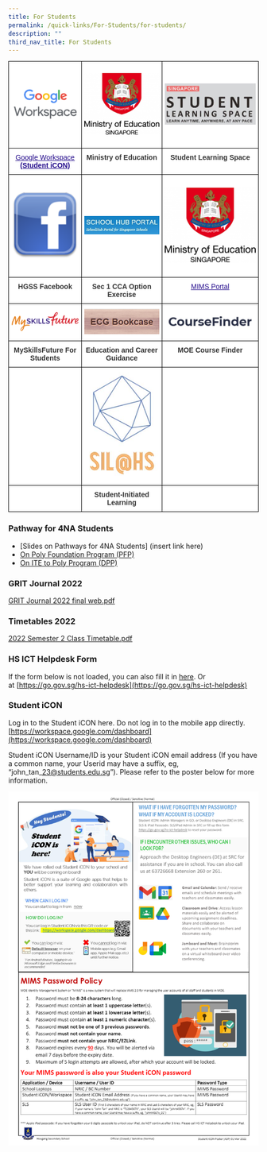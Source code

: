 ```yaml
---
title: For Students
permalink: /quick-links/For-Students/for-students/
description: ""
third_nav_title: For Students
---
```

<style type="text/css">
.tg  {border-collapse:collapse;border-spacing:0;margin:0px auto;}
.tg td{border-color:black;border-style:solid;border-width:1px;font-family:Arial, sans-serif;font-size:14px;
  overflow:hidden;padding:10px 5px;word-break:normal;}
.tg th{border-color:black;border-style:solid;border-width:1px;font-family:Arial, sans-serif;font-size:14px;
  font-weight:normal;overflow:hidden;padding:10px 5px;word-break:normal;}
.tg .tg-tlx9{background-color:#FFF;color:#333;text-align:center;vertical-align:top}
.tg .tg-apyk{background-color:#FFF;color:#333;font-weight:bold;text-align:center;vertical-align:top}
.tg .tg-2rp9{background-color:#FFF;color:#333;text-align:center;vertical-align:middle}
.tg .tg-0pyt{background-color:#FFF;color:#21088A;font-weight:bold;text-align:center;text-decoration:underline;vertical-align:top}
</style>
<table class="tg">
<tbody>
  <tr>
    <td class="tg-2rp9"><a href = "https://workspace.google.com/dashboard" target = "_self"> 
          <img src="/images/Google%20Workspace%20icon.png" 
     style="width:100%"></a></td>
    <td class="tg-2rp9"><a href = "https://www.moe.gov.sg/" target = "_self"> 
          <img src="/images/HGSS-MOE.png" 
     style="width:100%"></a></td>
    <td class="tg-2rp9"><a href = "https://vle.learning.moe.edu.sg/login" target = "_self"> 
          <img src="/images/SLS.jpeg" 
     style="width:100%"></a></td>
  </tr>
  <tr>
    <td class="tg-0pyt"><a href="https://workspace.google.com/dashboard"><span style="font-weight:500;text-decoration:underline;color:#21088A">Google Workspace</span></a> <br>(Student iCON)<br></td>
    <td class="tg-apyk">Ministry of Education</td>
    <td class="tg-apyk">Student Learning Space</td>
  </tr>
  <tr>
    <td class="tg-2rp9"><a href = "https://www.facebook.com/hougangsecondaryschool/" target = "_self"> 
          <img src="/images/FB.png" 
     style="width:100%"></a></td>
    <td class="tg-2rp9"><a href = "https://hougang.schoolhub.sg/" target = "_self"> 
          <img src="/images/SHP.jpeg" 
     style="width:100%"></a></td>
    <td class="tg-2rp9"><a href = "https://portal.mims.moe.gov.sg/idmdash/" target = "_self"> 
          <img src="/images/HGSS-MOE.png" 
     style="width:100%"></a></td>
  </tr>
  <tr>
    <td class="tg-apyk">HGSS Facebook</td>
    <td class="tg-apyk">Sec 1 CCA Option Exercise</td>
    <td class="tg-0pyt"><a href="https://portal.mims.moe.gov.sg/idmdash/"><span style="font-weight:500;text-decoration:underline;color:#21088A"> MIMS Portal</span></a><br></td>
  </tr>
  <tr>
    <td class="tg-2rp9"><a href = "https://www.myskillsfuture.gov.sg/content/student/en/secondary.html" target = "_self"> 
          <img src="/images/MSFLOGO.png" 
     style="width:100%"></a></td>
    <td class="tg-2rp9"><a href = "https://pubhtml5.com/bookcase/vhhu/" target = "_self"> 
          <img src="/images/ECGBOOKCASE.png" 
     style="width:100%"></a></td>
    <td class="tg-2rp9"><a href = "https://beta.moe.gov.sg/coursefinder/" target = "_self"> 
          <img src="/images/MOECOURSEFINDER.jpeg" 
     style="width:100%"></a></td>
  </tr>
  <tr>
    <td class="tg-apyk">MySkillsFuture For Students</td>
    <td class="tg-apyk">Education and Career Guidance</td>
    <td class="tg-apyk">MOE Course Finder</td>
  </tr>
  <tr>
    <td class="tg-2rp9"></td>
    <td class="tg-2rp9"><a href = "https://sites.google.com/view/hssil/home" target = "_self"> 
          <img src="/images/SIL%20logo.jpeg" 
     style="width:100%"></a></td>
    <td class="tg-2rp9"></td>
  </tr>
  <tr>
    <td class="tg-tlx9"></td>
    <td class="tg-apyk">Student-Initiated Learning</td>
    <td class="tg-tlx9"> </td>
  </tr>
</tbody>
</table>


### Pathway for 4NA Students

*   [Slides on Pathways for 4NA Students] (insert link here)
*   [On Poly Foundation Program (PFP)](https://pfp.polytechnic.edu.sg/PFP/pfp_application.html)
*   [On ITE to Poly Program (DPP)](https://www.ite.edu.sg/wps/portal/definitely-des/)

### GRIT Journal 2022

[GRIT Journal 2022 final web.pdf](/files/GRIT%20Journal%202022%20final%20web.pdf)

### Timetables 2022

[2022 Semester 2 Class Timetable.pdf](/files/2022%20Semester%202%20Class%20Timetable.pdf)

### HS ICT Helpdesk Form

If the form below is not loaded, you can also fill it in [here](https://form.gov.sg/5e411c92366d6a0011c76b50). Or at [https://go.gov.sg/hs-ict-helpdesk](https://go.gov.sg/hs-ict-helpdesk)


### Student iCON

Log in to the Student iCON here. Do not log in to the mobile app directly.   
[https://workspace.google.com/dashboard](https://workspace.google.com/dashboard)  
  
Student iCON Username/ID is your Student iCON email address (If you have a common name, your Userid may have a suffix, eg, “john\_tan\_23@students.edu.sg”). Please refer to the poster below for more information.

![](/images/Studen%20iCON%20Poster%20A3P2022%2001Mar20221.jpeg)